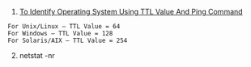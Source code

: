 1. [To Identify Operating System Using TTL Value And Ping Command](https://www.yeahhub.com/identify-operating-system-using-ping-command/)
```
For Unix/Linux – TTL Value = 64
For Windows – TTL Value = 128
For Solaris/AIX – TTL Value = 254
```

2. netstat -nr 

